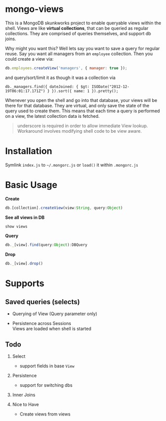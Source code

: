 # mongo-views

This is a MongoDB skunkworks project to enable queryable views within the shell. Views are like **virtual collections**, that can be queried as regular collections. They are comprised of queries themselves, and support db joins.

Why might you want this? Well lets say you want to save a query for regular reuse. Say you want all managers from an `employee` collection. Then you could create a view via:

```javascript
db.employees.createView('managers', { manager: true });
```

and query/sort/limit it as though it was a collection via

```
db._managers.find({ dateJoined: { $gt: ISODate("2012-12-19T06:01:17.171Z") } }).sort({ name: 1 }).pretty();
```

Whenever you open the shell and go into that database, your views will be there for that database. They are virtual, and only save the state of the query used to create them. This means that each time a query is performed on a view, the latest collection data is fetched.

> underscore is required in order to allow immediate View lookup. Workaround involves modifying shell code to be view aware.

Installation
====

Symlink `index.js` to `~/.mongorc.js` or `load()` it within `.mongorc.js`

Basic Usage
=======

__Create__
```javascript
db.[collection].createView(view:String, query:Object)
```

__See all views in DB__
```javascript
show views
```

__Query__
```javascript
db._[view].find(query:Object):DBQuery
```

__Drop__
```javascript
db._[view].drop()
```

Supports
=======

Saved queries (selects)
-------------

* Querying of View (Query parameter only)

* Persistence across Sessions<br />
Views are loaded when shell is started


Todo
----
1. Select
   * support fields in base `View`

1. Persistence
    * support for switching dbs

1. Inner Joins

1. Nice to Have
    * Create views from views

